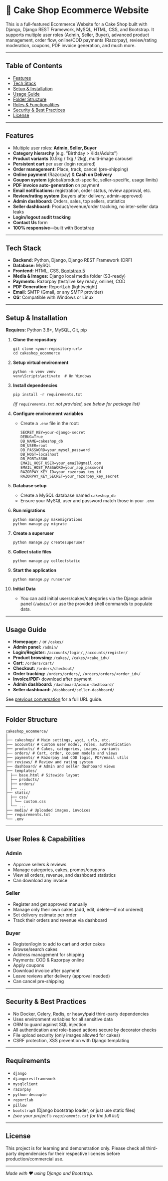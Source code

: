 # 🍰 Cake Shop Ecommerce Website

This is a full-featured Ecommerce Website for a Cake Shop built with Django, Django REST Framework, MySQL, HTML, CSS, and Bootstrap. It supports multiple user roles (Admin, Seller, Buyer), advanced product management, order flow, online/COD payments (Razorpay), review/rating moderation, coupons, PDF invoice generation, and much more.

---

## Table of Contents

- [Features](#features)
- [Tech Stack](#tech-stack)
- [Setup & Installation](#setup--installation)
- [Usage Guide](#usage-guide)
- [Folder Structure](#folder-structure)
- [Roles & Functionalities](#roles--functionalities)
- [Security & Best Practices](#security--best-practices)
- [License](#license)

---

## Features

- Multiple user roles: **Admin, Seller, Buyer**
- **Category hierarchy** (e.g. "Birthday > Kids/Adults")
- **Product variants** (0.5kg / 1kg / 2kg), multi-image carousel
- **Persistent cart** per user (login required)
- **Order management:** Place, track, cancel (pre-shipping)
- **Online payment** (Razorpay) & **Cash on Delivery**
- **Coupon system** (global/product-specific, seller-specific, usage limits)
- **PDF invoice auto-generation** on payment
- **Email notifications:** registration, order status, review approval, etc.
- **Review/rating system** (buyers after delivery, admin-approved)
- **Admin dashboard:** Orders, sales, top sellers, statistics
- **Seller dashboard:** Product/revenue/order tracking, no inter-seller data leaks
- **Login/logout audit tracking**
- **Contact Us** form
- **100% responsive**—built with Bootstrap


---

## Tech Stack

- **Backend:** Python, Django, Django REST Framework (DRF)
- **Database:** MySQL
- **Frontend:** HTML, CSS, [Bootstrap 5](https://getbootstrap.com/)
- **Media & Images:** Django local media folder (S3-ready)
- **Payments:** Razorpay (test/live key ready, online), COD
- **PDF Generation:** ReportLab (lightweight)
- **Email:** SMTP (Gmail, or any SMTP provider)
- **OS:** Compatible with Windows or Linux

---

## Setup & Installation

**Requires:** Python 3.8+, MySQL, Git, pip

1. **Clone the repository**

    ```
    git clone <your-repository-url>
    cd cakeshop_ecommerce
    ```

2. **Setup virtual environment**

    ```
    python -m venv venv
    venv\Scripts\activate  # On Windows
    ```

3. **Install dependencies**

    ```
    pip install -r requirements.txt
    ```
    *(if `requirements.txt` not provided, see below for package list)*

4. **Configure environment variables**

    - Create a `.env` file in the root:

        ```
        SECRET_KEY=your-django-secret
        DEBUG=True
        DB_NAME=cakeshop_db
        DB_USER=root
        DB_PASSWORD=your_mysql_password
        DB_HOST=localhost
        DB_PORT=3306
        EMAIL_HOST_USER=your_email@gmail.com
        EMAIL_HOST_PASSWORD=your_app_password
        RAZORPAY_KEY_ID=your_razorpay_key_id
        RAZORPAY_KEY_SECRET=your_razorpay_key_secret
        ```

5. **Database setup**

    - Create a MySQL database named `cakeshop_db`
    - Ensure your MySQL user and password match those in your `.env`

6. **Run migrations**

    ```
    python manage.py makemigrations
    python manage.py migrate
    ```

7. **Create a superuser**

    ```
    python manage.py createsuperuser
    ```

8. **Collect static files**

    ```
    python manage.py collectstatic
    ```

9. **Start the application**

    ```
    python manage.py runserver
    ```

10. **Initial Data**

    - You can add initial users/cakes/categories via the Django admin panel (`/admin/`) or use the provided shell commands to populate data.

---

## Usage Guide

- **Homepage:** `/` or `/cakes/`
- **Admin panel:** `/admin/`
- **Login/Register:** `/accounts/login/`, `/accounts/register/`
- **Product browsing:** `/cakes/`, `/cakes/<cake_id>/`
- **Cart:** `/orders/cart/`
- **Checkout:** `/orders/checkout/`
- **Order tracking:** `/orders/orders/`, `/orders/orders/<order_id>/`
- **Invoice/PDF:** download after payment
- **Admin dashboard:** `/dashboard/admin-dashboard/`
- **Seller dashboard:** `/dashboard/seller-dashboard/`

See [previous conversation](#) for a full URL guide.

---

## Folder Structure
```
cakeshop_ecommerce/
│
├── cakeshop/ # Main settings, wsgi, urls, etc.
├── accounts/ # Custom user model, roles, authentication
├── products/ # Cakes, categories, images, variants
├── orders/ # Cart, order, coupon models and views
├── payments/ # Razorpay and COD logic, PDF/email utils
├── reviews/ # Review and rating system
├── dashboard/ # Admin and seller dashboard views
├── templates/
│ ├── base.html # Sitewide layout
│ ├── products/
│ ├── orders/
│ ├── ...
├── static/
│ ├── css/
│ │ └── custom.css
│ └── ...
├── media/ # Uploaded images, invoices
├── requirements.txt
└── .env
```


---

## User Roles & Capabilities

### Admin
- Approve sellers & reviews
- Manage categories, cakes, promos/coupons
- View all orders, revenue, and dashboard statistics
- Can download any invoice

### Seller
- Register and get approved manually
- Manage only their own cakes (add, edit, delete—if not ordered)
- Set delivery estimate per order
- Track their orders and revenue via dashboard

### Buyer
- Register/login to add to cart and order cakes
- Browse/search cakes
- Address management for shipping
- Payments: COD & Razorpay online
- Apply coupons
- Download invoice after payment
- Leave reviews after delivery (approval needed)
- Can cancel pre-shipping

---

## Security & Best Practices

- No Docker, Celery, Redis, or heavy/paid third-party dependencies
- Uses environment variables for all sensitive data
- ORM to guard against SQL injection
- All authentication and role-based actions secure by decorator checks
- File upload security (only images allowed for cakes)
- CSRF protection, XSS prevention with Django templating

---

## Requirements

- `django`
- `djangorestframework`
- `mysqlclient`
- `razorpay`
- `python-decouple`
- `reportlab`
- `pillow`
- `bootstrap5` (Django bootstrap loader, or just use static files)
- *(see your project's `requirements.txt` for the full list)*

---

## License

This project is for learning and demonstration only. Please check all third-party dependencies for their respective licenses before production/commercial use.

---

*Made with ❤️ using Django and Bootstrap.*


